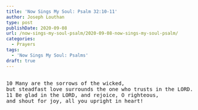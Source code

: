 ```yaml
---
title: 'Now Sings My Soul: Psalm 32:10-11'
author: Joseph Louthan
type: post
publishDate: 2020-09-08
url: /now-sings-my-soul-psalm/2020-09-08-now-sings-my-soul-psalm/
categories:
  - Prayers
tags:
  - 'Now Sings My Soul: Psalms'
draft: true
---
```

<pre>
<div style="font-variant: small-caps;"></div>
10 Many are the sorrows of the wicked, 
but steadfast love surrounds the one who trusts in the LORD. 
11 Be glad in the LORD, and rejoice, O righteous, 
and shout for joy, all you upright in heart!
</pre>

